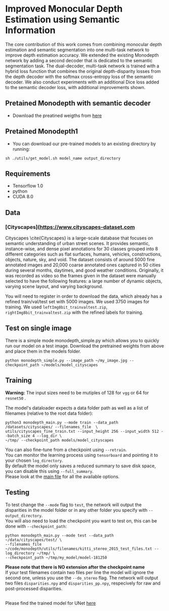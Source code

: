 # Improved Monocular Depth Estimation using Semantic Information

The core contribution of this work comes from combining monocular depth estimation and semantic segmentation into one multi-task network to improve depth estimation accuracy. We extended the existing Monodepth network by adding a second decoder that is dedicated to the semantic segmentation task. The dual-decoder, multi-task network is trained with a hybrid loss function that combines the original depth-disparity losses from the depth decoder with the softmax cross-entropy loss of the semantic decoder. We also conduct experiments with an additional Dice loss added to the semantic decoder loss, with additional improvements shown.

## Pretained Monodepth with semantic decoder

* Download the preatined weigths from [here](https://drive.google.com/file/d/1c9wwCP2MtJwdEyeBEmNiLSoicdlr_9XE/view?usp=sharing)

## Pretained Monodepth1

* You can download our pre-trained models to an existing directory by running:  
```shell
sh ./utils/get_model.sh model_name output_directory
```

## Requirements
* Tensorflow 1.0
* python 
* CUDA 8.0

## Data
### [Cityscapes](https://www.cityscapes-dataset.com
Cityscapes \cite{Cityscapes} is a large-scale database that focuses on semantic understanding of urban street scenes. It provides semantic, instance-wise, and dense pixel annotations for 30 classes grouped into 8 different categories such as flat surfaces, humans, vehicles, constructions, objects, nature, sky, and void. The dataset consists of around 5000 fine annotated images and 20,000 coarse annotated ones captured in 50 cities during several months, daytimes, and good weather conditions. Originally,  it was recorded as video so the frames given in the dataset were manually selected to have the following features: a large number of dynamic objects, varying scene layout, and varying background.

You will need to register in order to download the data, which already has a refined train/val/test set with 5000 images. We used 3750 images for training.
We used `leftImg8bit_trainvaltest.zip`, `rightImg8bit_trainvaltest.zip` with the refined labels for training. 

## Test on single image

There is a simple mode monodepth_simple.py which allows you to quickly run our model on a test image. Download the pretrained weights from above and place them in the models folder.

```
python monodepth_simple.py --image_path ~/my_image.jpg --checkpoint_path ~/models/model_cityscapes
```
## Training 

**Warning:** The input sizes need to be mutiples of 128 for `vgg` or 64 for `resnet50` . 

The model's dataloader expects a data folder path as well as a list of filenames (relative to the root data folder):  
```shell
python3 monodepth_main.py --mode train --data_path /datasets/cityscapes/ --filenames_file  \
utils/cityscapes_fine_train.txt --input_height 256 --input_width 512 --batch_size 4 --log_dir \
~/tmp/ --checkpoint_path models/model_cityscapes
```

You can also fine-tune from a checkpoint using `--retrain`.  
You can monitor the learning process using `tensorboard` and pointing it to your chosen `log_directory`.  
By default the model only saves a reduced summary to save disk space, you can disable this using `--full_summary`.  
Please look at the [main file](monodepth_main.py) for all the available options.

## Testing  
To test change the `--mode` flag to `test`, the network will output the disparities in the model folder or in any other folder you specify with `--output_directory`.  
You will also need to load the checkpoint you want to test on, this can be done with `--checkpoint_path`:  
```shell
python monodepth_main.py --mode test --data_path ~/data/cityscapes/test/ \
--filenames_file ~/code/monodepth/utils/filenames/kitti_stereo_2015_test_files.txt --log_directory ~/tmp/ \
--checkpoint_path ~/tmp/my_model/model-181250
```

**Please note that there is NO extension after the checkpoint name**  
If your test filenames contain two files per line the model will ignore the second one, unless you use the `--do_stereo` flag.
The network will output two files `disparities.npy` and `disparities_pp.npy`, respecively for raw and post-processed disparities.

##
Please find the trained model for UNet [here](https://drive.google.com/file/d/1NX7P4lKDTfLq5V8J-g7gbetB7pgvDWbJ/view?usp=sharing)
